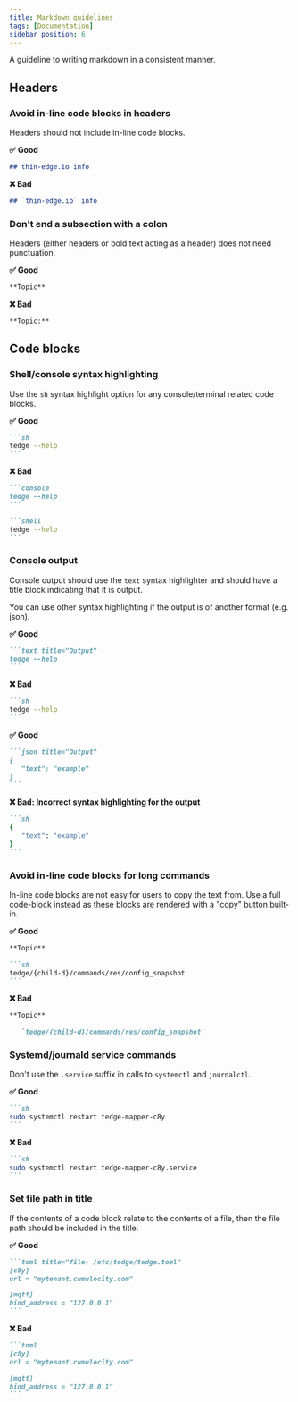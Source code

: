```yaml
---
title: Markdown guidelines
tags: [Documentation]
sidebar_position: 6
---
```


A guideline to writing markdown in a consistent manner.

## Headers

### Avoid in-line code blocks in headers

Headers should not include in-line code blocks.

**✅ Good**

````md
## thin-edge.io info
````

**❌ Bad**

````md
## `thin-edge.io` info
````

### Don't end a subsection with a colon

Headers (either headers or bold text acting as a header) does not need punctuation.

**✅ Good**

````md
**Topic**
````

**❌ Bad**

````md
**Topic:**
````


## Code blocks

### Shell/console syntax highlighting

Use the `sh` syntax highlight option for any console/terminal related code blocks.

**✅ Good**

````md
```sh
tedge --help
```
````

**❌ Bad**

````md
```console
tedge --help
```
````

````md
```shell
tedge --help
```
````

### Console output

Console output should use the `text` syntax highlighter and should have a title block indicating that it is output.

You can use other syntax highlighting if the output is of another format (e.g. json).

**✅ Good**

````md
```text title="Output"
tedge --help
```
````

**❌ Bad**

````md
```sh
tedge --help
```
````

**✅ Good**

````md
```json title="Output"
{
   "text": "example"
}
```
````

**❌ Bad: Incorrect syntax highlighting for the output**

````md
```sh
{
   "text": "example"
}
```
````

### Avoid in-line code blocks for long commands

In-line code blocks are not easy for users to copy the text from. Use a full code-block instead as these blocks are rendered with a "copy" button built-in.

**✅ Good**

````md
**Topic**
   
```sh
tedge/{child-d}/commands/res/config_snapshot
```
````

**❌ Bad**

````md
**Topic**
   
   `tedge/{child-d}/commands/res/config_snapshot`
````

### Systemd/journald service commands

Don't use the `.service` suffix in calls to `systemctl` and `journalctl`.

**✅ Good**

````md
```sh
sudo systemctl restart tedge-mapper-c8y
```
````

**❌ Bad**

````md
```sh
sudo systemctl restart tedge-mapper-c8y.service
```
````

### Set file path in title

If the contents of a code block relate to the contents of a file, then the file path should be included in the title.

**✅ Good**

````md
```toml title="file: /etc/tedge/tedge.toml"
[c8y]
url = "mytenant.cumulocity.com"

[mqtt]
bind_address = "127.0.0.1"
```
````

**❌ Bad**

````md
```toml
[c8y]
url = "mytenant.cumulocity.com"

[mqtt]
bind_address = "127.0.0.1"
```
````
